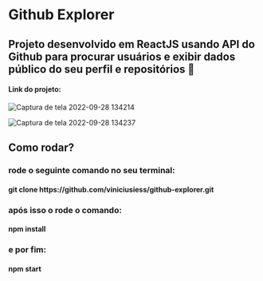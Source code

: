 # Github Explorer
<h2>Projeto desenvolvido em ReactJS usando API do Github para procurar usuários e exibir dados público do seu perfil e repositórios 🚀</h2>

<h4>Link do projeto: </h4>

![Captura de tela 2022-09-28 134214](https://user-images.githubusercontent.com/57002843/192842722-69846ba5-f765-4e7f-af80-83947b57afce.png)

![Captura de tela 2022-09-28 134237](https://user-images.githubusercontent.com/57002843/192842743-3ef86015-a02c-4146-b3e1-3f9c5290201a.png)

<h2>Como rodar?</h2>

<h3>rode o seguinte comando no seu terminal:</h3>

<h4>git clone https://github.com/viniciusiess/github-explorer.git</h4>

<h3>após isso o rode o comando:</h3>

<h4>npm install</h4>

<h3>e por fim: </h3>

<h4>npm start</h4>
